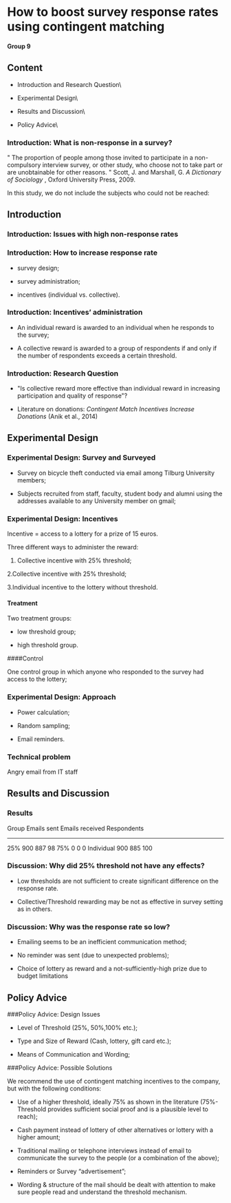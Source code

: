  How to boost survey response rates using contingent matching
=================================================
#### Group 9


## Content

- Introduction and Research Question\

- Experimental Design\

- Results and Discussion\

- Policy Advice\

### Introduction: What is non-response in a survey?

" The proportion of people among those invited to participate in a non-compulsory interview survey, or other study, who choose not to take part or are unobtainable for other reasons. "  Scott, J. and Marshall, G. *A Dictionary of Sociology* , Oxford University Press, 2009.

In this study, we do not include the subjects who could not be reached:


## Introduction

### Introduction: Issues with high non-response rates

### Introduction: How to increase response rate

- survey design;

- survey administration;

- incentives (individual vs. collective).

### Introduction: Incentives’ administration

- An individual reward is awarded to an individual when he responds to the survey;

- A collective reward is awarded to a group of respondents if and only if the number of respondents exceeds a certain threshold.

### Introduction: Research Question

- "Is collective reward more effective than individual reward in increasing participation and quality of response"?

- Literature on donations: *Contingent Match Incentives Increase Donations* (Anik et al., 2014)

## Experimental Design

### Experimental Design: Survey and Surveyed

- Survey on bicycle theft conducted via email among Tilburg University members;

- Subjects recruited from staff, faculty, student body and alumni using the addresses available to any University member on gmail;

### Experimental Design: Incentives

Incentive = access to a lottery for a prize of 15 euros.

Three different ways to administer the reward:

1. Collective incentive with 25% threshold;

2.Collective incentive with 25% threshold;

3.Individual incentive to the lottery without threshold.

#### Treatment

Two treatment groups:

- low threshold group;

- high threshold group.

####Control

One control group in which anyone who responded to the survey had access to the lottery;

### Experimental Design: Approach

- Power calculation;

- Random sampling;

- Email reminders.

### Technical problem

Angry email from IT staff

## Results and Discussion

### Results

Group        Emails sent      Emails received          Respondents
------------ ---------------- ----------------------- -------------------
$25\%$             900                    887                        98	
$75\%$               0                      0                         0
Individual         900                    885                       100


### Discussion: Why did 25% threshold not have any effects?


- Low thresholds are not sufficient to create significant difference on the response rate.


- Collective/Threshold rewarding may be not as effective in survey setting as in others.


### Discussion: Why was the response rate so low?


- Emailing seems to be an inefficient communication method;


- No reminder was sent (due to unexpected problems);


- Choice of lottery as reward and a not-sufficiently-high prize due to budget limitations


## Policy Advice

###Policy Advice: Design Issues

- Level of Threshold (25%, 50%,100% etc.);


- Type and Size of Reward (Cash, lottery, gift card etc.);


- Means of Communication and Wording;

###Policy Advice: Possible Solutions

We recommend the use of contingent matching incentives to the company, but
with the following conditions:


- Use of a higher threshold, ideally 75% as shown in the literature (75%-Threshold provides sufficient social proof and is a plausible level to reach);


- Cash payment instead of lottery of other alternatives or lottery with a higher amount;


- Traditional mailing or telephone interviews instead of email to communicate the survey to the people (or a
combination of the above);


- Reminders or Survey “advertisement”;


- Wording & structure of the mail should be dealt with attention to make sure people read
 and understand the threshold mechanism.


